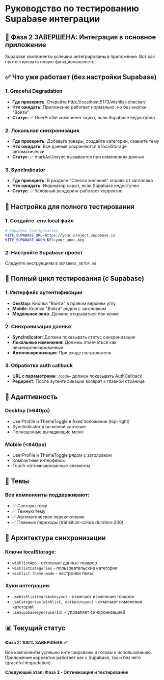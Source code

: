 # Руководство по тестированию Supabase интеграции

## 🎯 Фаза 2 ЗАВЕРШЕНА: Интеграция в основное приложение

Supabase компоненты успешно интегрированы в приложение. Вот как протестировать новую функциональность:

## ✅ Что уже работает (без настройки Supabase)

### 1. Graceful Degradation
- **Где проверить**: Откройте http://localhost:5173/wishlist-checker/
- **Что ожидать**: Приложение работает нормально, но без кнопки "Войти"
- **Статус**: ✅ UserProfile компонент скрыт, если Supabase недоступен

### 2. Локальная синхронизация
- **Где проверить**: Добавьте товары, создайте категории, смените тему
- **Что ожидать**: Все данные сохраняются в localStorage автоматически
- **Статус**: ✅ markAsUnsync вызывается при изменениях данных

### 3. SyncIndicator
- **Где проверить**: В разделе "Список желаний" справа от заголовка
- **Что ожидать**: Индикатор скрыт, если Supabase недоступен
- **Статус**: ✅ Условный рендеринг работает корректно

## 🔧 Настройка для полного тестирования

### 1. Создайте .env.local файл
```bash
# Supabase Configuration
VITE_SUPABASE_URL=https://your-project.supabase.co
VITE_SUPABASE_ANON_KEY=your_anon_key
```

### 2. Настройте Supabase проект
Следуйте инструкциям в `SUPABASE_SETUP.md`

## 🧪 Полный цикл тестирования (с Supabase)

### 1. Интерфейс аутентификации
- **Desktop**: Кнопка "Войти" в правом верхнем углу
- **Mobile**: Кнопка "Войти" рядом с заголовком
- **Модальное окно**: Должно открываться при клике

### 2. Синхронизация данных
- **SyncIndicator**: Должен показывать статус синхронизации
- **Локальные изменения**: Должны отмечаться как несинхронизированные
- **Автосинхронизация**: При входе пользователя

### 3. Обработка auth callback
- **URL с параметрами**: `?code=` должен показывать AuthCallback
- **Редирект**: После аутентификации возврат к главной странице

## 📱 Адаптивность

### Desktop (≥640px)
- UserProfile и ThemeToggle в fixed положении (top-right)
- SyncIndicator в основной карточке
- Полноценные выпадающие меню

### Mobile (<640px) 
- UserProfile и ThemeToggle рядом с заголовком
- Компактные интерфейсы
- Touch-оптимизированные элементы

## 🎨 Темы

### Все компоненты поддерживают:
- ✅ Светлую тему
- ✅ Темную тему
- ✅ Автоматическое переключение
- ✅ Плавные переходы (transition-colors duration-200)

## 🔄 Архитектура синхронизации

### Ключи localStorage:
- `wishlistApp` - основные данные товаров
- `wishlistCategories` - пользовательские категории  
- `wishlist-theme-mode` - настройки темы

### Хуки интеграции:
- `useWishlist(markAsUnsync)` - отмечает изменения товаров
- `useCategories(wishlist, markAsUnsync)` - отмечает изменения категорий
- `useSupabaseSync(userId)` - управляет синхронизацией

## 📊 Текущий статус

**Фаза 2: 100% ЗАВЕРШЕНА ✅**

Все компоненты успешно интегрированы и готовы к использованию. Приложение корректно работает как с Supabase, так и без него (graceful degradation).

**Следующий этап: Фаза 3 - Оптимизация и тестирование** 